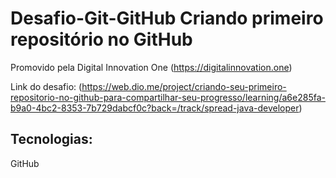 # Desafio-Git-GitHub Criando primeiro repositório no GitHub
Promovido pela Digital Innovation One (https://digitalinnovation.one)

  Link do desafio: (https://web.dio.me/project/criando-seu-primeiro-repositorio-no-github-para-compartilhar-seu-progresso/learning/a6e285fa-b9a0-4bc2-8353-7b729dabcf0c?back=/track/spread-java-developer)

## Tecnologias:
GitHub
